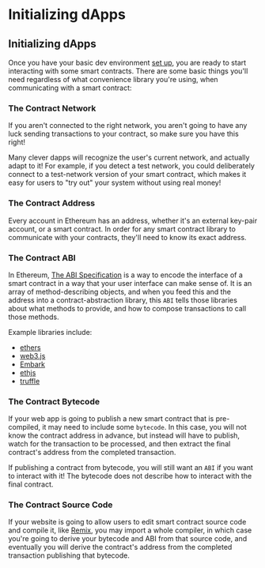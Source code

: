 # Initializing dApps

## Initializing dApps

Once you have your basic dev environment [set up](getting-started.md), you are ready to start interacting with some smart contracts. There are some basic things you'll need regardless of what convenience library you're using, when communicating with a smart contract:

### The Contract Network <a href="#the-contract-network" id="the-contract-network"></a>

If you aren't connected to the right network, you aren't going to have any luck sending transactions to your contract, so make sure you have this right!

Many clever dapps will recognize the user's current network, and actually adapt to it! For example, if you detect a test network, you could deliberately connect to a test-network version of your smart contract, which makes it easy for users to "try out" your system without using real money!

### The Contract Address <a href="#the-contract-address" id="the-contract-address"></a>

Every account in Ethereum has an address, whether it's an external key-pair account, or a smart contract. In order for any smart contract library to communicate with your contracts, they'll need to know its exact address.

### The Contract ABI <a href="#the-contract-abi" id="the-contract-abi"></a>

In Ethereum, [The ABI Specification](https://solidity.readthedocs.io/en/develop/abi-spec.html) is a way to encode the interface of a smart contract in a way that your user interface can make sense of. It is an array of method-describing objects, and when you feed this and the address into a contract-abstraction library, this `ABI` tells those libraries about what methods to provide, and how to compose transactions to call those methods.

Example libraries include:

* [ethers](https://www.npmjs.com/package/ethers)
* [web3.js](https://www.npmjs.com/package/web3)
* [Embark](https://framework.embarklabs.io/)
* [ethjs](https://www.npmjs.com/package/ethjs)
* [truffle](https://www.trufflesuite.com/)

### The Contract Bytecode <a href="#the-contract-bytecode" id="the-contract-bytecode"></a>

If your web app is going to publish a new smart contract that is pre-compiled, it may need to include some `bytecode`. In this case, you will not know the contract address in advance, but instead will have to publish, watch for the transaction to be processed, and then extract the final contract's address from the completed transaction.

If publishing a contract from bytecode, you will still want an `ABI` if you want to interact with it! The bytecode does not describe how to interact with the final contract.

### The Contract Source Code <a href="#the-contract-source-code" id="the-contract-source-code"></a>

If your website is going to allow users to edit smart contract source code and compile it, like [Remix](http://remix.ethereum.org/), you may import a whole compiler, in which case you're going to derive your bytecode and ABI from that source code, and eventually you will derive the contract's address from the completed transaction publishing that bytecode.
